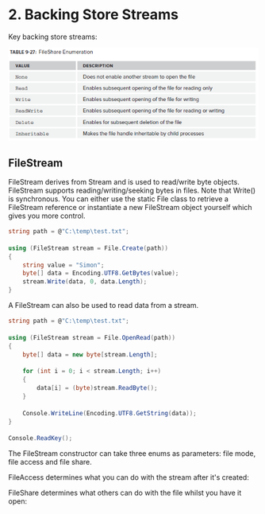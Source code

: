# 2\. Backing Store Streams
Key backing store streams:

![Back Store Streams](../media/2._Backing_Store_Streams)

## FileStream

FileStream derives from Stream and is used to read/write byte objects. FileStream supports reading/writing/seeking bytes in files. Note that Write() is synchronous. You can either use the static File class to retrieve a FileStream reference or instantiate a new FileStream object yourself which gives you more control.

```csharp
string path = @"C:\temp\test.txt";

using (FileStream stream = File.Create(path))
{
    string value = "Simon";
    byte[] data = Encoding.UTF8.GetBytes(value);
    stream.Write(data, 0, data.Length);
}
```

A FileStream can also be used to read data from a stream.

```csharp
string path = @"C:\temp\test.txt";

using (FileStream stream = File.OpenRead(path))
{
    byte[] data = new byte[stream.Length];

    for (int i = 0; i < stream.Length; i++)
    {
        data[i] = (byte)stream.ReadByte();
    }

    Console.WriteLine(Encoding.UTF8.GetString(data));
}

Console.ReadKey();
```

The FileStream constructor can take three enums as parameters: file mode, file access and file share.



FileAccess determines what you can do with the stream after it's created:



FileShare determines what others can do with the file whilst you have it open:




<!--stackedit_data:
eyJoaXN0b3J5IjpbLTE2MTI2ODk5ODYsLTY5ODA5MDFdfQ==
-->